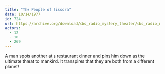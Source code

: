 ```yaml
---
title: "The People of Sissora"
date: 10/14/1977
id: 724
url: https://archive.org/download/cbs_radio_mystery_theater/cbs_radio_mystery_theater-0701-0750.zip/cbs_radio_mystery_theater-0701-0750%2Fcbsrmt_0724_the_people_of_sissora.mp3
actors:
  - 12
  - 10
  - 269
---
```

A man spots another at a restaurant dinner and pins him down as the ultimate threat to mankind. It transpires that they are both from a different planet!